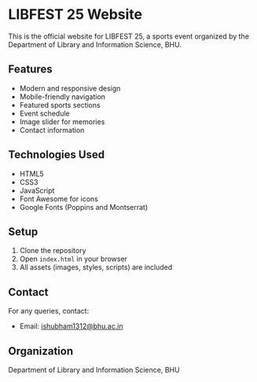 # LIBFEST 25 Website

This is the official website for LIBFEST 25, a sports event organized by the Department of Library and Information Science, BHU.

## Features

- Modern and responsive design
- Mobile-friendly navigation
- Featured sports sections
- Event schedule
- Image slider for memories
- Contact information

## Technologies Used

- HTML5
- CSS3
- JavaScript
- Font Awesome for icons
- Google Fonts (Poppins and Montserrat)

## Setup

1. Clone the repository
2. Open `index.html` in your browser
3. All assets (images, styles, scripts) are included

## Contact

For any queries, contact:
- Email: ishubham1312@bhu.ac.in

## Organization

Department of Library and Information Science, BHU
